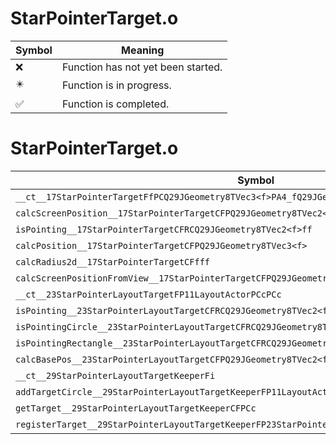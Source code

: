 # StarPointerTarget.o
| Symbol | Meaning 
| ------------- | ------------- 
| :x: | Function has not yet been started. 
| :eight_pointed_black_star: | Function is in progress. 
| :white_check_mark: | Function is completed. 


# StarPointerTarget.o
| Symbol | Decompiled? |
| ------------- | ------------- |
| `__ct__17StarPointerTargetFfPCQ29JGeometry8TVec3<f>PA4_fQ29JGeometry8TVec3<f>` | :x: |
| `calcScreenPosition__17StarPointerTargetCFPQ29JGeometry8TVec2<f>` | :x: |
| `isPointing__17StarPointerTargetCFRCQ29JGeometry8TVec2<f>ff` | :x: |
| `calcPosition__17StarPointerTargetCFPQ29JGeometry8TVec3<f>` | :x: |
| `calcRadius2d__17StarPointerTargetCFfff` | :x: |
| `calcScreenPositionFromView__17StarPointerTargetCFPQ29JGeometry8TVec2<f>RCQ29JGeometry8TVec3<f>` | :x: |
| `__ct__23StarPointerLayoutTargetFP11LayoutActorPCcPCc` | :x: |
| `isPointing__23StarPointerLayoutTargetCFRCQ29JGeometry8TVec2<f>` | :x: |
| `isPointingCircle__23StarPointerLayoutTargetCFRCQ29JGeometry8TVec2<f>` | :x: |
| `isPointingRectangle__23StarPointerLayoutTargetCFRCQ29JGeometry8TVec2<f>` | :x: |
| `calcBasePos__23StarPointerLayoutTargetCFPQ29JGeometry8TVec2<f>` | :x: |
| `__ct__29StarPointerLayoutTargetKeeperFi` | :x: |
| `addTargetCircle__29StarPointerLayoutTargetKeeperFP11LayoutActorPCcfRCQ29JGeometry8TVec2<f>PCc` | :x: |
| `getTarget__29StarPointerLayoutTargetKeeperCFPCc` | :x: |
| `registerTarget__29StarPointerLayoutTargetKeeperFP23StarPointerLayoutTarget` | :x: |
